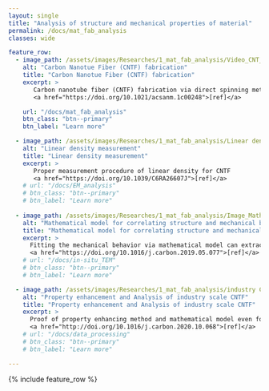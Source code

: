 ```yaml
---
layout: single
title: "Analysis of structure and mechanical properties of material"
permalink: /docs/mat_fab_analysis
classes: wide

feature_row:
  - image_path: /assets/images/Researches/1_mat_fab_analysis/Video_CNT_fiber_fabrication.gif
    alt: "Carbon Nanotue Fiber (CNTF) fabrication"
    title: "Carbon Nanotue Fiber (CNTF) fabrication"
    excerpt: >
       Carbon nanotube fiber (CNTF) fabrication via direct spinning method
       <a href="https://doi.org/10.1021/acsanm.1c00248">[ref]</a>

    url: "/docs/mat_fab_analysis"
    btn_class: "btn--primary"
    btn_label: "Learn more"

  - image_path: /assets/images/Researches/1_mat_fab_analysis/Linear density.png
    alt: "Linear density measurement"
    title: "Linear density measurement"
    excerpt: >
       Proper measurement procedure of linear density for CNTF
       <a href="https://doi.org/10.1039/C6RA26607J">[ref]</a>
    # url: "/docs/EM_analysis"
    # btn_class: "btn--primary"
    # btn_label: "Learn more"
    
  - image_path: /assets/images/Researches/1_mat_fab_analysis/Image_Mathematical_model.png
    alt: "Mathematical model for correlating structure and mechanical behavior of CNTF"
    title: "Mathematical model for correlating structure and mechanical behavior of CNTF"
    excerpt: >
      Fitting the mechanical behavior via mathematical model can extract the structural information
      <a href="https://doi.org/10.1016/j.carbon.2019.05.077">[ref]</a>
    # url: "/docs/in-situ_TEM"
    # btn_class: "btn--primary"
    # btn_label: "Learn more"      

  - image_path: /assets/images/Researches/1_mat_fab_analysis/industry CNTF.png
    alt: "Property enhancement and Analysis of industry scale CNTF"
    title: "Property enhancement and Analysis of industry scale CNTF"
    excerpt: >
      Proof of property enhancing method and mathematical model even for industry scale CNTF
      <a href="http://doi.org/10.1016/j.carbon.2020.10.068">[ref]</a>
    # url: "/docs/data_processing"
    # btn_class: "btn--primary"
    # btn_label: "Learn more"      

---
```


{% include feature_row %}

